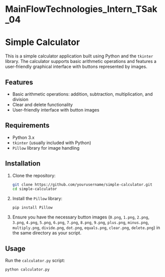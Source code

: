 # MainFlowTechnologies_Intern_TSak_04

# Simple Calculator

This is a simple calculator application built using Python and the `tkinter` library. The calculator supports basic arithmetic operations and features a user-friendly graphical interface with buttons represented by images.

## Features

- Basic arithmetic operations: addition, subtraction, multiplication, and division
- Clear and delete functionality
- User-friendly interface with button images

## Requirements

- Python 3.x
- `tkinter` (usually included with Python)
- `Pillow` library for image handling

## Installation

1. Clone the repository:
    ```bash
    git clone https://github.com/yourusername/simple-calculator.git
    cd simple-calculator
    ```

2. Install the `Pillow` library:
    ```bash
    pip install Pillow
    ```

3. Ensure you have the necessary button images (`0.png`, `1.png`, `2.png`, `3.png`, `4.png`, `5.png`, `6.png`, `7.png`, `8.png`, `9.png`, `plus.png`, `minus.png`, `multiply.png`, `divide.png`, `dot.png`, `equals.png`, `clear.png`, `delete.png`) in the same directory as your script.

## Usage

Run the `calculator.py` script:

```bash
python calculator.py

